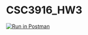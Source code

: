 # CSC3916_HW3

[![Run in Postman](https://run.pstmn.io/button.svg)](https://app.getpostman.com/run-collection/b96865c280c4bc5063ce?action=collection%2Fimport#?env%5BHomework3%5D=W3sia2V5IjoiVU5JUVVFX0tFWSIsInZhbHVlIjoic29tZXZhbHVlIiwiZW5hYmxlZCI6dHJ1ZSwidHlwZSI6ImRlZmF1bHQiLCJzZXNzaW9uVmFsdWUiOiJzb21ldmFsdWUiLCJzZXNzaW9uSW5kZXgiOjB9LHsia2V5IjoiU0VDUkVUX0tFWSIsInZhbHVlIjoic29tZXZhbHVlIiwiZW5hYmxlZCI6dHJ1ZSwidHlwZSI6ImRlZmF1bHQiLCJzZXNzaW9uVmFsdWUiOiJzb21ldmFsdWUiLCJzZXNzaW9uSW5kZXgiOjF9LHsia2V5IjoidG9rZW4iLCJ2YWx1ZSI6IiIsImVuYWJsZWQiOnRydWUsInR5cGUiOiJkZWZhdWx0Iiwic2Vzc2lvblZhbHVlIjoibnVsbCIsInNlc3Npb25JbmRleCI6Mn1d)
